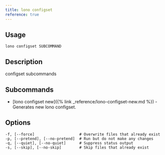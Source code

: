 ```yaml
---
title: lono configset
reference: true
---
```


## Usage

    lono configset SUBCOMMAND

## Description

configset subcommands

## Subcommands

* [lono configset new]({% link _reference/lono-configset-new.md %}) - Generates new lono configset.

## Options

```
-f, [--force]                    # Overwrite files that already exist
-p, [--pretend], [--no-pretend]  # Run but do not make any changes
-q, [--quiet], [--no-quiet]      # Suppress status output
-s, [--skip], [--no-skip]        # Skip files that already exist
```

